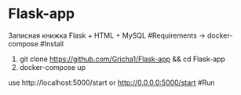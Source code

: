 # Flask-app
Записная книжка Flask + HTML + MySQL
#Requirements
-> docker-compose
#Install
1) git clone https://github.com/Gricha1/Flask-app && cd Flask-app
2) docker-compose up

use http://localhost:5000/start or http://0.0.0.0:5000/start
#Run
